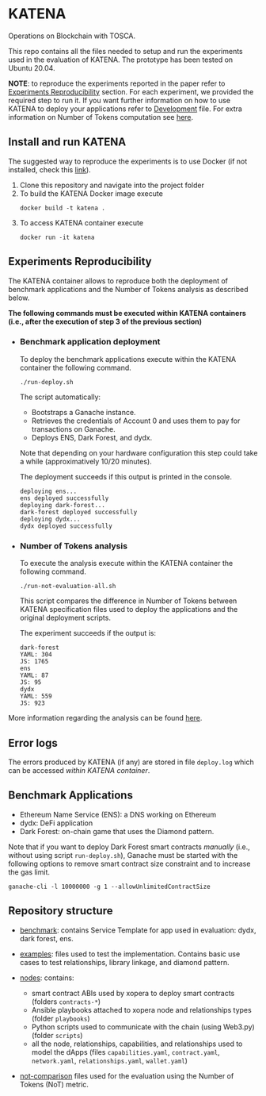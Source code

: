 # KATENA

Operations on Blockchain with TOSCA.

This repo contains all the files needed to setup and run the experiments used in the evaluation of KATENA.
The prototype has been tested on Ubuntu 20.04.

**NOTE**: to reproduce the experiments reported in the paper refer to [Experiments Reproducibility](#experiments-reproducibility) section. For each experiment, we provided the required step to run it.
If you want further information on how to use KATENA to deploy your applications refer to [Development](DEVELOPMENT.md) file. For extra information on Number of Tokens computation see [here](./NUMBER_OF_TOKENS.md).

## Install and run KATENA

The suggested way to reproduce the experiments is to use Docker (if not installed, check this [link](https://docs.docker.com/get-docker/)).

1. Clone this repository and navigate into the project folder
2. To build the KATENA Docker image execute
   ```
   docker build -t katena .
   ```
3. To access KATENA container execute
   ```
   docker run -it katena
   ```

## Experiments Reproducibility

The KATENA container allows to reproduce both the deployment of benchmark applications and the Number of Tokens analysis as described below.

**The following commands must be executed within KATENA containers (i.e., after the execution of step 3 of the previous section)**

- ### Benchmark application deployment

  To deploy the benchmark applications execute within the KATENA container the following command.

  ```
  ./run-deploy.sh
  ```

  The script automatically:

  - Bootstraps a Ganache instance.
  - Retrieves the credentials of Account 0 and uses them to pay for transactions on Ganache.
  - Deploys ENS, Dark Forest, and dydx.

  Note that depending on your hardware configuration this step could take a while (approximatively 10/20 minutes).

  The deployment succeeds if this output is printed in the console.

  ```
  deploying ens...
  ens deployed successfully
  deploying dark-forest...
  dark-forest deployed successfully
  deploying dydx...
  dydx deployed successfully
  ```

- ### Number of Tokens analysis

  To execute the analysis execute within the KATENA container the following command.

  ```
  ./run-not-evaluation-all.sh
  ```

  This script compares the difference in Number of Tokens between KATENA specification files used to deploy the applications and the original deployment scripts.

  The experiment succeeds if the output is:

  ```
  dark-forest
  YAML: 304
  JS: 1765
  ens
  YAML: 87
  JS: 95
  dydx
  YAML: 559
  JS: 923
  ```

More information regarding the analysis can be found [here](./NUMBER_OF_TOKENS.md).

## Error logs

The errors produced by KATENA (if any) are stored in file `deploy.log` which can be accessed _within KATENA container_.

## Benchmark Applications

- Ethereum Name Service (ENS): a DNS working on Ethereum
- dydx: DeFi application
- Dark Forest: on-chain game that uses the Diamond pattern.

Note that if you want to deploy Dark Forest smart contracts _manually_ (i.e., without using script `run-deploy.sh`), Ganache must be started with the following options to remove smart contract size constraint and to increase the gas limit.

```
ganache-cli -l 10000000 -g 1 --allowUnlimitedContractSize
```

## Repository structure

- [benchmark](./benchmark/): contains Service Template for app used in evaluation: dydx, dark forest, ens.

- [examples](./examples/): files used to test the implementation. Contains basic use cases to test relationships, library linkage, and diamond pattern.

- [nodes](./nodes/): contains:

  - smart contract ABIs used by xopera to deploy smart contracts (folders `contracts-*`)
  - Ansible playbooks attached to xopera node and relationships types (folder `playbooks`)
  - Python scripts used to communicate with the chain (using Web3.py) (folder `scripts`)
  - all the node, relationships, capabilities, and relationships used to model the dApps (files `capabilities.yaml`, `contract.yaml`, `network.yaml`, `relationships.yaml`, `wallet.yaml`)

- [not-comparison](./not-comparison/) files used for the evaluation using the Number of Tokens (NoT) metric.

<!-- - [Smart Contract Example](./smart-contract-example/): contains a truffle project used to test and use JS and TS capabilities to use functions of the benchmark apps -->
